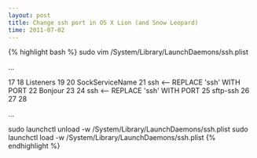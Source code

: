 ```yaml
---
layout: post
title: Change ssh port in OS X Lion (and Snow Leopard)
time: 2011-07-02
---
```


{% highlight bash %}
sudo vim /System/Library/LaunchDaemons/ssh.plist

...

 17     <dict>
 18         <key>Listeners</key>
 19         <dict>
 20             <key>SockServiceName</key>
 21             <string>ssh</string> <-- REPLACE 'ssh' WITH PORT
 22             <key>Bonjour</key>
 23             <array>
 24                 <string>ssh</string> <-- REPLACE 'ssh' WITH PORT
 25                 <string>sftp-ssh</string>
 26             </array>
 27         </dict>
 28     </dict>
 
...

sudo launchctl unload -w /System/Library/LaunchDaemons/ssh.plist
sudo launchctl load -w /System/Library/LaunchDaemons/ssh.plist
{% endhighlight %}